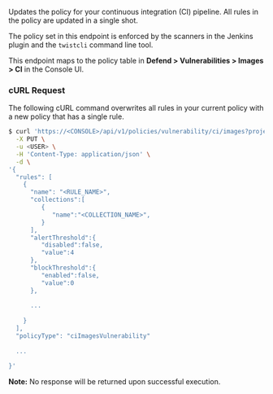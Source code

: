 Updates the policy for your continuous integration (CI) pipeline.
All rules in the policy are updated in a single shot.

The policy set in this endpoint is enforced by the scanners in the Jenkins plugin and the `twistcli` command line tool.

This endpoint maps to the policy table in **Defend > Vulnerabilities > Images > CI** in the Console UI.


### cURL Request

The following cURL command overwrites all rules in your current policy with a new policy that has a single rule.

```bash
$ curl 'https://<CONSOLE>/api/v1/policies/vulnerability/ci/images?project=<PROJECT_NAME>' \
  -X PUT \
  -u <USER> \
  -H 'Content-Type: application/json' \
  -d \
'{
  "rules": [
    {
      "name": "<RULE_NAME>",
      "collections":[
         {
            "name":"<COLLECTION_NAME>",
         }
      ],
      "alertThreshold":{
         "disabled":false,
         "value":4
      },
      "blockThreshold":{
         "enabled":false,
         "value":0
      },
      
      ...
      
    }
  ],
  "policyType": "ciImagesVulnerability"
  
  ...
  
}'
```

**Note:** No response will be returned upon successful execution.

